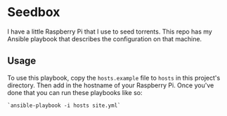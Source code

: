 # Seedbox

I have a little Raspberry Pi that I use to seed torrents. This repo has my
Ansible playbook that describes the configuration on that machine.

## Usage

To use this playbook, copy the `hosts.example` file to `hosts` in this project's
directory. Then add in the hostname of your Raspberry Pi. Once you've done that
you can run these playbooks like so:

    `ansible-playbook -i hosts site.yml`
